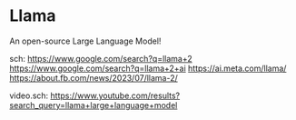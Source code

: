 # Llama
An open-source Large Language Model!

sch: https://www.google.com/search?q=llama+2 https://www.google.com/search?q=llama+2+ai https://ai.meta.com/llama/ https://about.fb.com/news/2023/07/llama-2/

video.sch: https://www.youtube.com/results?search_query=llama+large+language+model
